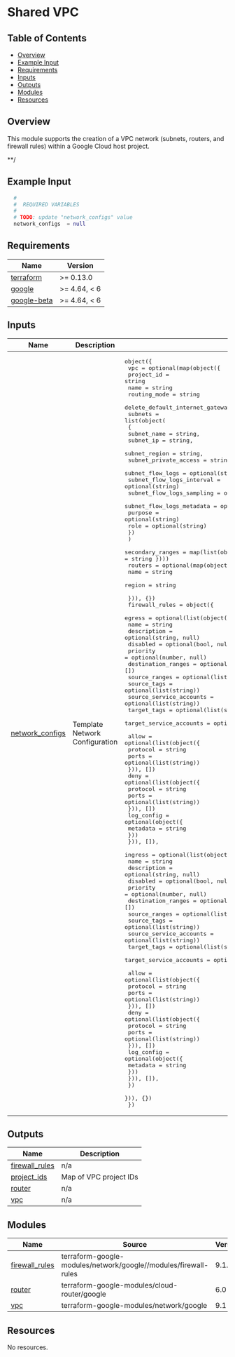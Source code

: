 
# Shared VPC

## Table of Contents

- [Overview][1]
- [Example Input][2]
- [Requirements][3]
- [Inputs][4]
- [Outputs][5]
- [Modules][6]
- [Resources][7]

## Overview

This module supports the creation of a VPC network (subnets, routers, and firewall rules) within a Google Cloud host project.

**/

## Example Input

```terraform
  #
  #  REQUIRED VARIABLES
  #
  # TODO: update "network_configs" value
  network_configs  = null
```

## Requirements

| Name | Version |
|------|---------|
| <a name="requirement_terraform"></a> [terraform](#requirement\_terraform) | >= 0.13.0 |
| <a name="requirement_google"></a> [google](#requirement\_google) | >= 4.64, < 6 |
| <a name="requirement_google-beta"></a> [google-beta](#requirement\_google-beta) | >= 4.64, < 6 |

## Inputs

| Name | Description | Type | Default | Required |
|------|-------------|------|---------|:--------:|
| <a name="input_network_configs"></a> [network\_configs](#input\_network\_configs) | Template Network Configuration | <pre>object({<br>    vpc = optional(map(object({<br>      project_id                             = string<br>      name                                   = string<br>      routing_mode                           = string<br>      delete_default_internet_gateway_routes = bool<br>      subnets = list(object(<br>        {<br>          subnet_name               = string,<br>          subnet_ip                 = string,<br>          subnet_region             = string,<br>          subnet_private_access     = string,<br>          subnet_flow_logs          = optional(string)<br>          subnet_flow_logs_interval = optional(string)<br>          subnet_flow_logs_sampling = optional(number)<br>          subnet_flow_logs_metadata = optional(string)<br>          purpose                   = optional(string)<br>          role                      = optional(string)<br>        })<br>      )<br>      secondary_ranges = map(list(object({ range_name = string, ip_cidr_range = string })))<br>      routers = optional(map(object({<br>        name   = string<br>        region = string<br><br>      })), {})<br>      firewall_rules = object({<br>        egress = optional(list(object({<br>          name                    = string<br>          description             = optional(string, null)<br>          disabled                = optional(bool, null)<br>          priority                = optional(number, null)<br>          destination_ranges      = optional(list(string), [])<br>          source_ranges           = optional(list(string), [])<br>          source_tags             = optional(list(string))<br>          source_service_accounts = optional(list(string))<br>          target_tags             = optional(list(string))<br>          target_service_accounts = optional(list(string))<br><br>          allow = optional(list(object({<br>            protocol = string<br>            ports    = optional(list(string))<br>          })), [])<br>          deny = optional(list(object({<br>            protocol = string<br>            ports    = optional(list(string))<br>          })), [])<br>          log_config = optional(object({<br>            metadata = string<br>          }))<br>        })), []),<br>        ingress = optional(list(object({<br>          name                    = string<br>          description             = optional(string, null)<br>          disabled                = optional(bool, null)<br>          priority                = optional(number, null)<br>          destination_ranges      = optional(list(string), [])<br>          source_ranges           = optional(list(string), [])<br>          source_tags             = optional(list(string))<br>          source_service_accounts = optional(list(string))<br>          target_tags             = optional(list(string))<br>          target_service_accounts = optional(list(string))<br><br>          allow = optional(list(object({<br>            protocol = string<br>            ports    = optional(list(string))<br>          })), [])<br>          deny = optional(list(object({<br>            protocol = string<br>            ports    = optional(list(string))<br>          })), [])<br>          log_config = optional(object({<br>            metadata = string<br>          }))<br>        })), []),<br>      })<br>    })), {})<br>  })</pre> | n/a | yes |

## Outputs

| Name | Description |
|------|-------------|
| <a name="output_firewall_rules"></a> [firewall\_rules](#output\_firewall\_rules) | n/a |
| <a name="output_project_ids"></a> [project\_ids](#output\_project\_ids) | Map of VPC project IDs |
| <a name="output_router"></a> [router](#output\_router) | n/a |
| <a name="output_vpc"></a> [vpc](#output\_vpc) | n/a |

## Modules

| Name | Source | Version |
|------|--------|---------|
| <a name="module_firewall_rules"></a> [firewall\_rules](#module\_firewall\_rules) | terraform-google-modules/network/google//modules/firewall-rules | 9.1.0 |
| <a name="module_router"></a> [router](#module\_router) | terraform-google-modules/cloud-router/google | 6.0 |
| <a name="module_vpc"></a> [vpc](#module\_vpc) | terraform-google-modules/network/google | 9.1 |

## Resources

No resources.

[1]: #overview
[2]: #example-input
[3]: #requirements
[4]: #inputs
[5]: #outputs
[6]: #modules
[7]: #resources
